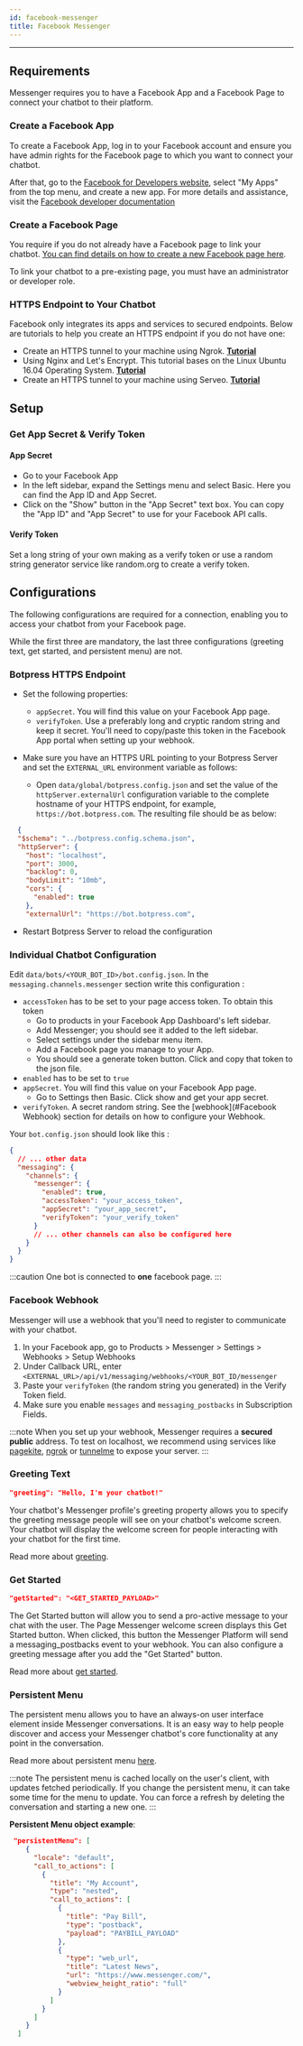 ```yaml
---
id: facebook-messenger
title: Facebook Messenger
---
```


---------------

## Requirements

Messenger requires you to have a Facebook App and a Facebook Page to connect your chatbot to their platform.

### Create a Facebook App

To create a Facebook App, log in to your Facebook account and ensure you have admin rights for the Facebook page to which you want to connect your chatbot.

After that, go to the [Facebook for Developers website](https://developers.facebook.com/), select "My Apps" from the top menu, and create a new app. For more details and assistance, visit the [Facebook developer documentation](https://developers.facebook.com/docs/development)

### Create a Facebook Page

You require if you do not already have a Facebook page to link your chatbot. [You can find details on how to create a new Facebook page here](https://www.facebook.com/pages/creation/).

To link your chatbot to a pre-existing page, you must have an administrator or developer role.

### HTTPS Endpoint to Your Chatbot

Facebook only integrates its apps and services to secured endpoints. Below are tutorials to help you create an HTTPS endpoint if you do not have one:

- Create an HTTPS tunnel to your machine using Ngrok. [**Tutorial**](https://api.slack.com/tutorials/tunneling-with-ngrok)
- Using Nginx and Let's Encrypt. This tutorial bases on the Linux Ubuntu 16.04 Operating System. [**Tutorial**](https://www.digitalocean.com/community/tutorials/how-to-secure-nginx-with-let-s-encrypt-on-ubuntu-16-04)
- Create an HTTPS tunnel to your machine using Serveo. [**Tutorial**](https://medium.com/automationmaster/how-to-forward-my-local-port-to-public-using-serveo-4979f352a3bf)

## Setup

### Get App Secret & Verify Token

#### App Secret

- Go to your Facebook App
- In the left sidebar, expand the Settings menu and select Basic. Here you can find the App ID and App Secret.
- Click on the "Show" button in the "App Secret" text box. You can copy the "App ID" and "App Secret" to use for your Facebook API calls.

#### Verify Token

Set a long string of your own making as a verify token or use a random string generator service like random.org to create a verify token.

## Configurations

The following configurations are required for a connection, enabling you to access your chatbot from your Facebook page.

While the first three are mandatory, the last three configurations (greeting text, get started, and persistent menu) are not.

### Botpress HTTPS Endpoint

- Set the following properties:

  - `appSecret`. You will find this value on your Facebook App page.
  - `verifyToken`. Use a preferably long and cryptic random string and keep it secret. You'll need to copy/paste this token in the Facebook App portal when setting up your webhook.

- Make sure you have an HTTPS URL pointing to your Botpress Server and set the `EXTERNAL_URL` environment variable as follows:
  - Open `data/global/botpress.config.json` and set the value of the `httpServer.externalUrl` configuration variable to the complete hostname of your HTTPS endpoint, for example, `https://bot.botpress.com`. The resulting file should be as below:

```json
  {
  "$schema": "../botpress.config.schema.json",
  "httpServer": {
    "host": "localhost",
    "port": 3000,
    "backlog": 0,
    "bodyLimit": "10mb",
    "cors": {
      "enabled": true
    },
    "externalUrl": "https://bot.botpress.com",
```

- Restart Botpress Server to reload the configuration

### Individual Chatbot Configuration

Edit `data/bots/<YOUR_BOT_ID>/bot.config.json`. In the `messaging.channels.messenger` section write this configuration :

- `accessToken` has to be set to your page access token. To obtain this token
  - Go to products in your Facebook App Dashboard's left sidebar.
  - Add Messenger; you should see it added to the left sidebar.
  - Select settings under the sidebar menu item.
  - Add a Facebook page you manage to your App.
  - You should see a generate token button. Click and copy that token to the json file.
- `enabled` has to be set to `true`
- `appSecret`. You will find this value on your Facebook App page.
  - Go to Settings then Basic. Click show and get your app secret.
- `verifyToken`. A secret random string. See the [webhook](#Facebook Webhook) section for details on how to configure your Webhook.

Your `bot.config.json` should look like this :

```json
{
  // ... other data
  "messaging": {
    "channels": {
      "messenger": {
        "enabled": true,
        "accessToken": "your_access_token",
        "appSecret": "your_app_secret",
        "verifyToken": "your_verify_token"
      }
      // ... other channels can also be configured here
    }
  }
}
```

:::caution
One bot is connected to **one** facebook page.
:::

### Facebook Webhook

Messenger will use a webhook that you'll need to register to communicate with your chatbot.

1. In your Facebook app, go to Products > Messenger > Settings > Webhooks > Setup Webhooks
2. Under Callback URL, enter `<EXTERNAL_URL>/api/v1/messaging/webhooks/<YOUR_BOT_ID/messenger`
3. Paste your `verifyToken` (the random string you generated) in the Verify Token field.
4. Make sure you enable `messages` and `messaging_postbacks` in Subscription Fields.

:::note
When you set up your webhook, Messenger requires a **secured public** address. To test on localhost, we recommend using services like [pagekite](https://pagekite.net/), [ngrok](https://ngrok.com) or [tunnelme](https://localtunnel.github.io/www/) to expose your server.
:::

### Greeting Text

```json
"greeting": "Hello, I'm your chatbot!"
```

Your chatbot's Messenger profile's greeting property allows you to specify the greeting message people will see on your chatbot's welcome screen. Your chatbot will display the welcome screen for people interacting with your chatbot for the first time.

Read more about [greeting](https://developers.facebook.com/docs/messenger-platform/reference/messenger-profile-api/greeting).

### Get Started

```json
"getStarted": "<GET_STARTED_PAYLOAD>"
```

The Get Started button will allow you to send a pro-active message to your chat with the user. The Page Messenger welcome screen displays this Get Started button. When clicked, this button the Messenger Platform will send a messaging_postbacks event to your webhook. You can also configure a greeting message after you add the "Get Started" button.

Read more about [get started](https://developers.facebook.com/docs/messenger-platform/reference/messenger-profile-api/get-started-button).

### Persistent Menu

The persistent menu allows you to have an always-on user interface element inside Messenger conversations. It is an easy way to help people discover and access your Messenger chatbot's core functionality at any point in the conversation.

Read more about persistent menu [here](https://developers.facebook.com/docs/messenger-platform/send-messages/persistent-menu).

:::note
The persistent menu is cached locally on the user's client, with updates fetched periodically. If you change the persistent menu, it can take some time for the menu to update. You can force a refresh by deleting the conversation and starting a new one.
:::

**Persistent Menu object example**:

```json
 "persistentMenu": [
    {
      "locale": "default",
      "call_to_actions": [
        {
          "title": "My Account",
          "type": "nested",
          "call_to_actions": [
            {
              "title": "Pay Bill",
              "type": "postback",
              "payload": "PAYBILL_PAYLOAD"
            },
            {
              "type": "web_url",
              "title": "Latest News",
              "url": "https://www.messenger.com/",
              "webview_height_ratio": "full"
            }
          ]
        }
      ]
    }
  ]
```
